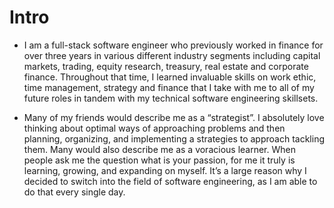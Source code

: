 # Intro

- I am a full-stack software engineer who previously worked in finance for over three years in various different industry segments including capital markets, trading, equity research, treasury, real estate and corporate finance. Throughout that time, I learned invaluable skills on work ethic, time management, strategy and finance that I take with me to all of my future roles in tandem with my technical software engineering skillsets.


- Many of my friends would describe me as a “strategist”. I absolutely love thinking about optimal ways of approaching problems and then planning, organizing, and implementing a strategies to approach tackling them. Many would also describe me as a voracious learner. When people ask me the question what is your passion, for me it truly is learning, growing, and expanding on myself. It’s a large reason why I decided to switch into the field of software engineering, as I am able to do that every single day.


<!-- # Why Software Engineering

My passion for technology proliferated after my first introduction to the R programming language in college. In our class, we were using calculus, economics, and coding in tandem to answer sophisticated questions such as, “what is more efficient for benefiting the U.S. economy, lowering gas prices or lowering taxes? We also delved into analyzing the cryptocurrency markets using R and statistically modeling correlative tendencies to other market segments to predict future movements. I was instantly hooked and fascinated by the endless possibilities coding could provide.

My interests expanded as I entered into the job market and began my career working at Jefferies Investment Bank. As I had previously taught myself the VBA coding language in a prior internship, I incorporated that skillset into the job by writing code to automate and systematize many of their repetitive Finance actions on excel. Exploring and expanding on that skillset was one of my favorite things to do.

As I continued my career, I continued to utilize that VBA skillset at companies like CoreVest where, being a company that was only founded in 2014, I was able to make a lot of impact in efficiency. I started noticing that my favorite parts of the job included playing on excel for hours on end where time would seem to fly by for me. That started to offer a good hint that technology might be more of my realm of interest. I decided I needed to pursue more of it.

That year, I took 5 courses hosted on Coursera by the University of Pennsylvania on the topics of Python and Java, which expanded my world. Not only was I extremely interested in what I was learning, but I started noticing and identifying bottlenecks at my company given my newfound technological skillsets and insights. I realized how insightful and powerful it was to be able to be the connection between the Finance and Technology team.

Ultimately, my experiences and continuous curiosity led me down a path to realize a valuable lesson. With the amount I love learning, growing, and expanding myself, I need to be in an industry where I can do that everyday for a job. Once I realized this fact, I decided to leave my job in Finance I had spent years working towards to follow my newfound passion in software engineering. It has been one of the toughest but best decisions I have ever made, and I cannot wait to see where it leads me in this field. -->
